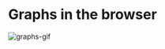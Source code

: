 # Graphs in the browser

![graphs-gif](https://github.com/emreozturanli/CSS-Drawings-Shapes/blob/master/Graphs/graphs.gif)
